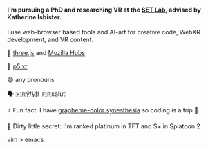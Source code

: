 #### I'm pursuing a PhD and researching VR at the [SET Lab](https://setlab.soe.ucsc.edu/news.php), advised by Katherine Isbister. 
I use web-browser based tools and AI-art for creative code, WebXR development, and VR content.

🌱 [three.js](https://threejs.org/) and [Mozilla Hubs](https://hubs.mozilla.com/)

🧱 [p5.xr](https://github.com/stalgiag/p5.xr)

😄 any pronouns

🗣 🇰🇷안녕! 🇫🇷salut!

⚡ Fun fact: I have [grapheme-color synesthesia](https://en.wikipedia.org/wiki/Grapheme%E2%80%93color_synesthesia) so coding is a trip 🌈

🤫 Dirty little secret: I'm ranked platinum in TFT and S+ in Splatoon 2

vim > emacs

